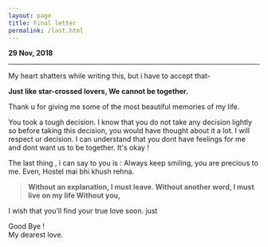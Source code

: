 ```yaml
---
layout: page
title: Final letter
permalink: /last.html
---
```


**29 Nov, 2018**

---

My heart shatters while writing this, but i have to accept that-

**Just like star-crossed lovers, 
We cannot be together.**

Thank u for giving me some of the most beautiful memories of my life.

You took a tough decision. I know that you do not take any decision lightly so before taking this decision, you would have thought about it a lot. I will respect ur decision. I can understand that you dont have feelings for me and dont want us to be together. It's okay ! 

The last thing , i can say to you is : Always keep smiling, you are precious to me. Even, Hostel mai bhi khush rehna.

>**Without an explanation,
I must leave.
Without another word,
I must live on my life
Without you,**

I wish that you'll find your true love soon. just 

Good Bye !<br>
My dearest love.

